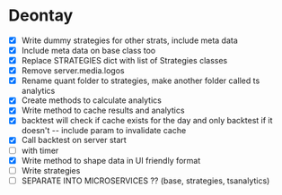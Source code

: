  # Deontay

 - [x] Write dummy strategies for other strats, include meta data
 - [x] Include meta data on base class too 
 - [x] Replace STRATEGIES dict with list of Strategies classes
 - [x] Remove server.media.logos
 - [x] Rename quant folder to strategies, make another folder called ts analytics
 - [x] Create methods to calculate analytics
 - [x] Write method to cache results and analytics
 - [x]    backtest will check if cache exists for the day and only backtest if it doesn't -- include param to invalidate cache
 - [x] Call backtest on server start 
 - [ ] with timer
 - [x] Write method to shape data in UI friendly format
 - [ ] Write strategies
 - [ ] SEPARATE INTO MICROSERVICES ?? (base, strategies, tsanalytics)
